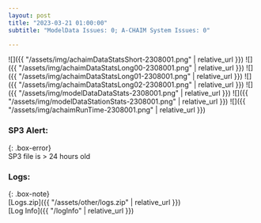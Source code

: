 ```yaml
---
layout: post
title: "2023-03-21 01:00:00"
subtitle: "ModelData Issues: 0; A-CHAIM System Issues: 0"

---
```


![]({{ "/assets/img/achaimDataStatsShort-2308001.png" | relative_url }})
![]({{ "/assets/img/achaimDataStatsLong00-2308001.png" | relative_url }})
![]({{ "/assets/img/achaimDataStatsLong01-2308001.png" | relative_url }})
![]({{ "/assets/img/achaimDataStatsLong02-2308001.png" | relative_url }})
![]({{ "/assets/img/modelDataDataStats-2308001.png" | relative_url }})
![]({{ "/assets/img/modelDataStationStats-2308001.png" | relative_url }})
![]({{ "/assets/img/achaimRunTime-2308001.png" | relative_url }})

### SP3 Alert:  
  
{: .box-error}  
SP3 file is > 24 hours old  




### Logs:  
  
{: .box-note}  
[Logs.zip]({{ "/assets/other/logs.zip" | relative_url }})  
[Log Info]({{ "/logInfo" | relative_url }})  
